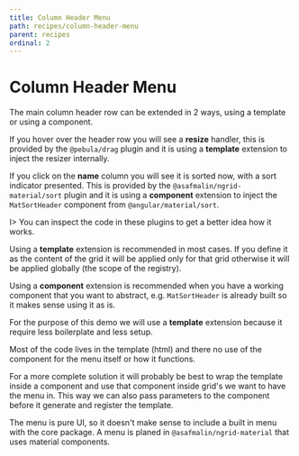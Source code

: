 ```yaml
---
title: Column Header Menu
path: recipes/column-header-menu
parent: recipes
ordinal: 2
---
```

# Column Header Menu

The main column header row can be extended in 2 ways, using a template or using a component.

If you hover over the header row you will see a **resize** handler, this is provided by the `@pebula/drag` plugin and it is using a **template** extension to inject
the resizer internally.

If you click on the **name** column you will see it is sorted now, with a sort indicator presented. This is provided by the `@asafmalin/ngrid-material/sort` plugin
and it is using a **component** extension to inject the `MatSortHeader` component from `@angular/material/sort`.

I> You can inspect the code in these plugins to get a better idea how it works.

Using a **template** extension is recommended in most cases. If you define it as the content of the grid it will be applied only for that grid
otherwise it will be applied globally (the scope of the registry).

Using a **component** extension is recommended when you have a working component that you want to abstract, e.g. `MatSortHeader` is already built
so it makes sense using it as is.

For the purpose of this demo we will use a **template** extension because it require less boilerplate and less setup.

<div pbl-example-view="pbl-column-header-menu-example"></div>

Most of the code lives in the template (html) and there no use of the component for the menu itself or how it functions.

For a more complete solution it will probably be best to wrap the template inside a component and use that component inside grid's we want to have the menu in.
This way we can also pass parameters to the component before it generate and register the template.

The menu is pure UI, so it doesn't make sense to include a built in menu with the core package. A menu is planed in `@asafmalin/ngrid-material` that uses
material components.
